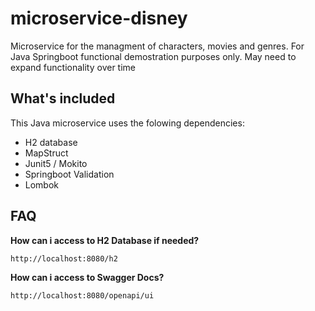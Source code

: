 # microservice-disney
Microservice for the managment of characters, movies and genres. For Java Springboot functional demostration purposes only. May need to expand functionality over time

## What's included
This Java microservice uses the folowing dependencies:
- H2 database 
- MapStruct
- Junit5 / Mokito
- Springboot Validation
- Lombok

## FAQ
**How can i access to H2 Database if needed?**

  ``http://localhost:8080/h2``
  
  **How can i access to Swagger Docs?**
  
  ``http://localhost:8080/openapi/ui``
